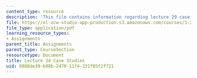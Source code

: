 ```yaml
---
content_type: resource
description: 'This file contains information regarding lecture 29 case studies. '
file: https://ol-ocw-studio-app-production.s3.amazonaws.com/courses/1-264j-database-internet-and-systems-integration-technologies-fall-2013/0088de39b98b247011f4231f05f2f721_MIT1_264JF13_L24_case.pdf
file_type: application/pdf
learning_resource_types:
- Assignments
parent_title: Assignments
parent_type: CourseSection
resourcetype: Document
title: Lecture 24 Case Studies
uid: 0088de39-b98b-2470-11f4-231f05f2f721
---
```

